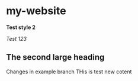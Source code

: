 # my-website

**Test style 2**

*Test 123*

## The second large heading
Changes in example branch
THis is test new cotent
